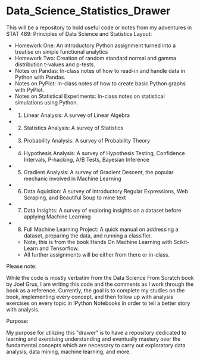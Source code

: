 # Data_Science_Statistics_Drawer
This will be a repository to hold useful code or notes from my adventures in STAT 489: Principles of Data Science and Statistics
Layout:
- Homework One: An introductory Python assignment turned into a treatise on simple functional analytics
- Homework Two: Creation of random standard normal and gamma distribution t-values and p-tests.
- Notes on Pandas: In-class notes of how to read-in and handle data in Python with Pandas.
- Notes on PyPlot: In-class notes of how to create basic Python graphs with PyPlot.
- Notes on Statistical Experiments: In-class notes on statistical simulations using Python.
- 1. Linear Analysis: A survey of Linear Algebra
- 2. Statistics Analysis: A survey of Statistics
- 3. Probability Analysis: A survey of Probability Theory
- 4. Hypothesis Analysis: A survey of Hypothesis Testing, Confidence Intervals, P-hacking, A/B Tests, Bayesian Inference
- 5. Gradient Analysis: A survey of Gradient Descent, the popular mechanic involved in Machine Learning
- 6. Data Aquistion: A survey of introductory Regular Expressions, Web Scraping, and Beautiful Soup to mine text
- 7. Data Insights: A survey of exploring insights on a dataset before applying Machine Learning
- 8. Full Machine Learning Project: A quick manual on addressing a dataset, preparing the data, and running a classifier.
  - Note, this is from the book Hands On Machine Learning with Scikit-Learn and Tensorflow.
  - All further assignments will be either from there or in-class.
  
Please note:
 
While the code is mostly verbatim from the Data Science From Scratch book by Joel Grus, I am writing this
code and the comments as I work through the book as a reference. Currently, the goal is to complete my 
studies on the book, implementing every concept, and then follow up with analysis exercises on every
topic in IPython Notebooks in order to tell a better story with analysis.

Purpose:

My purpose for utilizing this "drawer" is to have a repository dedicated to learning and exercising
understanding and eventually mastery over the fundamental concepts which are necessary to carry out
exploratory data analysis, data mining, machine learning, and more.
